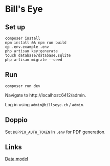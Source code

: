 # Bill's Eye

## Set up

```
composer install
npm install && npm run build
cp .env.example .env
php artisan key:generate
touch database/database.sqlite
php artisan migrate --seed
```

## Run

```
composer run dev
```

Navigate to http://localhost:6412/admin.

Log in using `admin@billseye.ch` / `admin`.

## Doppio

Set `DOPPIO_AUTH_TOKEN` in `.env` for PDF generation.

## Links

[Data model](https://excalidraw.com/#json=GYOVCN7I9WyWRmJ_kqBdO,DEosvJT1OpDZPIs8nFl6wg)
